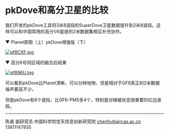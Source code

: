 # pkDove和高分卫星的比较

我们开发的pkDove工具将3米8波段的SuperDove卫星数据提升到2米8波段。这样可以和中国常用的高分1/6星座的2米数据集相互补充协作。

▼ Planet原图（上）pkDove增强版（下）

[![qf8CXF.jpg](https://s1.ax1x.com/2022/03/31/qf8CXF.jpg)](https://imgtu.com/i/qf8CXF)

▼ 高分6号同区域的融合后结果

[![qf896U.jpg](https://s1.ax1x.com/2022/03/31/qf896U.jpg)](https://imgtu.com/i/qf896U)



可以看到pkDove比Planet清晰，可以分辨地物，但是相对于GF6真正的2米数据噪声要高不少。

但是pkDove有8个波段，比GF6-PMS多4个，特别是对植被状态很重要的红边波段。




---

陈甫 副研究员
中国科学院空天信息创新研究院
chenfu@aircas.ac.cn
13811147935




